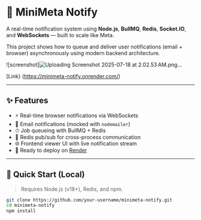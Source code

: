 # 🔔 MiniMeta Notify

A real-time notification system using **Node.js**, **BullMQ**, **Redis**, **Socket.IO**, and **WebSockets** — built to scale like Meta.

This project shows how to queue and deliver user notifications (email + browser) asynchronously using modern backend architecture.

![screenshot]![Uploading Screenshot 2025-07-18 at 2.02.53 AM.png…]()

[Link} (https://minimeta-notify.onrender.com/)

---

## ✨ Features

- ⚡ Real-time browser notifications via WebSockets
- 📨 Email notifications (mocked with `nodemailer`)
- ⏱ Job queueing with BullMQ + Redis
- 📡 Redis pub/sub for cross-process communication
- 🌐 Frontend viewer UI with live notification stream
- 🔁 Ready to deploy on [Render](https://render.com)

---

## 🚀 Quick Start (Local)

> Requires Node.js (v18+), Redis, and npm.

```bash
git clone https://github.com/your-username/minimeta-notify.git
cd minimeta-notify
npm install
